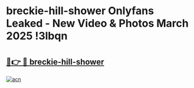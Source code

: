 # breckie-hill-shower Onlyfans Leaked - New Video & Photos March 2025 !3lbqn

# <h2><a href="https://8xz55a.iuczelnia.edu.pl?title=breckie-hill-shower&ref=3lbqn">🔗👉 🔴 breckie-hill-shower</a></h2>

[![acn](https://github.com/user-attachments/assets/0f9c940e-d8b0-45ae-aac7-cd30a18b3e1c)](https://8xz55a.iuczelnia.edu.pl?title=breckie-hill-shower&ref=3lbqn)

